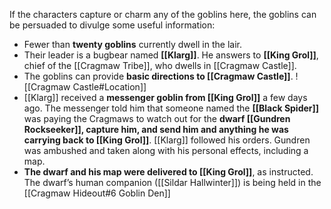 If the characters capture or charm any of the goblins here, the goblins can be persuaded to divulge some useful information:
- Fewer than **twenty goblins** currently dwell in the lair.
- Their leader is a bugbear named **[[Klarg]]**. He answers to **[[King Grol]]**, chief of the [[Cragmaw Tribe]], who dwells in [[Cragmaw Castle]]. 
- The goblins can provide **basic directions to [[Cragmaw Castle]]**. ![[Cragmaw Castle#Location]]
- [[Klarg]] received a **messenger goblin from [[King Grol]]** a few days ago. The messenger told him that someone named the **[[Black Spider]]** was paying the Cragmaws to watch out for the **dwarf [[Gundren Rockseeker]], capture him, and send him and anything he was carrying back to [[King Grol]]**. [[Klarg]] followed his orders. Gundren was ambushed and taken along with his personal effects, including a map.
- **The dwarf and his map were delivered to [[King Grol]]**, as instructed. The dwarf’s human companion ([[Sildar Hallwinter]]) is being held in the [[Cragmaw Hideout#6 Goblin Den]]